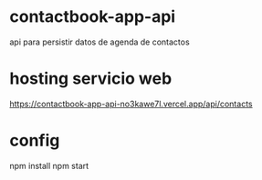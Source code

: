# contactbook-app-api
api para persistir datos de agenda de contactos
# hosting servicio web
https://contactbook-app-api-no3kawe7l.vercel.app/api/contacts
# config
npm install
npm start
